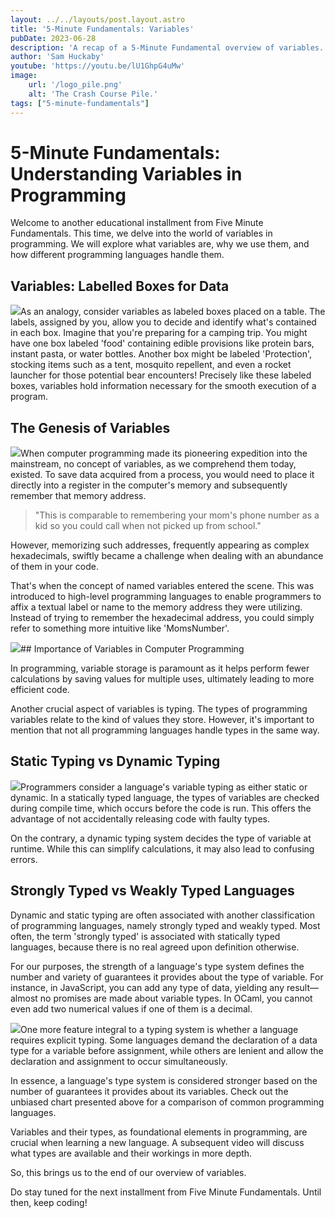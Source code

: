 ```yaml
---
layout: ../../layouts/post.layout.astro
title: '5-Minute Fundamentals: Variables'
pubDate: 2023-06-28
description: 'A recap of a 5-Minute Fundamental overview of variables.'
author: 'Sam Huckaby'
youtube: 'https://youtu.be/lU1GhpG4uMw'
image:
    url: '/logo_pile.png' 
    alt: 'The Crash Course Pile.'
tags: ["5-minute-fundamentals"]
---
```


# 5-Minute Fundamentals: Understanding Variables in Programming

Welcome to another educational installment from Five Minute Fundamentals. This time, we delve into the world of variables in programming. We will explore what variables are, why we use them, and how different programming languages handle them.

## Variables: Labelled Boxes for Data

![](https://cdn.videotap.com/RSZeY5n12bPorHY8M7aM-46.08.png)As an analogy, consider variables as labeled boxes placed on a table. The labels, assigned by you, allow you to decide and identify what's contained in each box. Imagine that you're preparing for a camping trip. You might have one box labeled 'food' containing edible provisions like protein bars, instant pasta, or water bottles. Another box might be labeled 'Protection', stocking items such as a tent, mosquito repellent, and even a rocket launcher for those potential bear encounters! Precisely like these labeled boxes, variables hold information necessary for the smooth execution of a program.

## The Genesis of Variables

![](https://cdn.videotap.com/lTs3cesKSIFMEBDUTv2T-77.3.png)When computer programming made its pioneering expedition into the mainstream, no concept of variables, as we comprehend them today, existed. To save data acquired from a process, you would need to place it directly into a register in the computer's memory and subsequently remember that memory address.

> "This is comparable to remembering your mom's phone number as a kid so you could call when not picked up from school."

However, memorizing such addresses, frequently appearing as complex hexadecimals, swiftly became a challenge when dealing with an abundance of them in your code.

That's when the concept of named variables entered the scene. This was introduced to high-level programming languages to enable programmers to affix a textual label or name to the memory address they were utilizing. Instead of trying to remember the hexadecimal address, you could simply refer to something more intuitive like 'MomsNumber'.

![](https://cdn.videotap.com/065BqhNZ76rXaAGJB4oY-160.55.png)## Importance of Variables in Computer Programming

In programming, variable storage is paramount as it helps perform fewer calculations by saving values for multiple uses, ultimately leading to more efficient code.

Another crucial aspect of variables is typing. The types of programming variables relate to the kind of values they store. However, it's important to mention that not all programming languages handle types in the same way.

## Static Typing vs Dynamic Typing

![](https://cdn.videotap.com/tKsAKORQBbKjDH6x3uLL-237.53.png)Programmers consider a language's variable typing as either static or dynamic. In a statically typed language, the types of variables are checked during compile time, which occurs before the code is run. This offers the advantage of not accidentally releasing code with faulty types.

On the contrary, a dynamic typing system decides the type of variable at runtime. While this can simplify calculations, it may also lead to confusing errors.

## Strongly Typed vs Weakly Typed Languages

Dynamic and static typing are often associated with another classification of programming languages, namely strongly typed and weakly typed. Most often, the term 'strongly typed' is associated with statically typed languages, because there is no real agreed upon definition otherwise.

For our purposes, the strength of a language's type system defines the number and variety of guarantees it provides about the type of variable. For instance, in JavaScript, you can add any type of data, yielding any result—almost no promises are made about variable types. In OCaml, you cannot even add two numerical values if one of them is a decimal.

![](https://cdn.videotap.com/aLi9SrJjAReCyniAamZZ-318.86.png)One more feature integral to a typing system is whether a language requires explicit typing. Some languages demand the declaration of a data type for a variable before assignment, while others are lenient and allow the declaration and assignment to occur simultaneously.

In essence, a language's type system is considered stronger based on the number of guarantees it provides about its variables. Check out the unbiased chart presented above for a comparison of common programming languages.

Variables and their types, as foundational elements in programming, are crucial when learning a new language. A subsequent video will discuss what types are available and their workings in more depth.

So, this brings us to the end of our overview of variables.

Do stay tuned for the next installment from Five Minute Fundamentals. Until then, keep coding!
